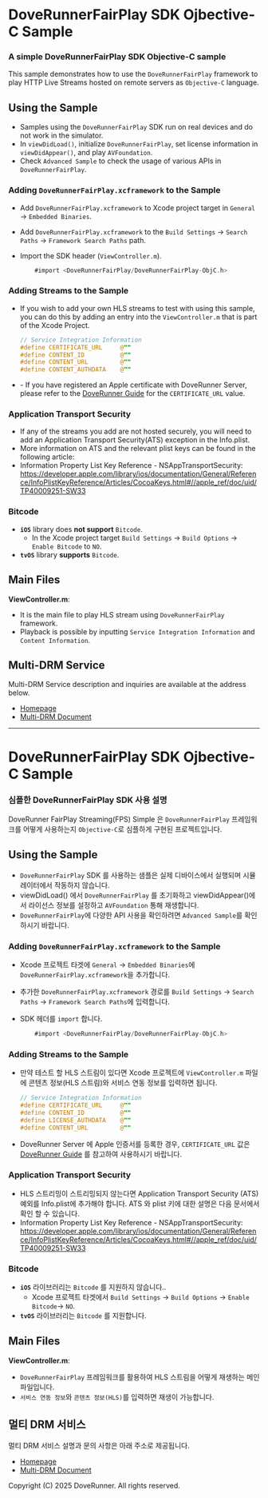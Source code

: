 # DoveRunnerFairPlay SDK Ojbective-C Sample
### A simple DoveRunnerFairPlay SDK Objective-C sample

This sample demonstrates how to use the `DoveRunnerFairPlay` framework to play HTTP Live Streams hosted on remote servers as `Objective-C` language.



## Using the Sample

- Samples using the `DoveRunnerFairPlay` SDK  run on real devices and do not work in the simulator.
- In `viewDidLoad()`, initialize `DoveRunnerFairPlay`, set license information in `viewDidAppear()`, and play `AVFoundation`.
- Check `Advanced Sample` to check the usage of various APIs in `DoveRunnerFairPlay`.



### Adding `DoveRunnerFairPlay.xcframework` to the Sample

- Add `DoveRunnerFairPlay.xcframework` to Xcode project target in `General` -> `Embedded Binaries`.
- Add `DoveRunnerFairPlay.xcframework` to the `Build Settings` -> `Search Paths` -> `Framework Search Paths` path.
- Import the SDK header (`ViewController.m`).

    ~~~objectivec
    	#import <DoveRunnerFairPlay/DoveRunnerFairPlay-ObjC.h>
    ~~~



### Adding Streams to the Sample

- If you wish to add your own HLS streams to test with using this sample, you can do this by adding an entry into the `ViewController.m` that is part of the Xcode Project.

	~~~objectivec
   // Service Integration Information
   #define CERTIFICATE_URL     @""
   #define CONTENT_ID          @""
   #define CONTENT_URL         @""
   #define CONTENT_AUTHDATA    @""
	~~~

- \- If you have registered an Apple certificate with DoveRunner Server, please refer to the [DoveRunner Guide](https://doverunner.com/docs/content-security/multi-drm/clients/fairplay-ios/) for the `CERTIFICATE_URL` value.

### Application Transport Security

- If any of the streams you add are not hosted securely, you will need to add an Application Transport Security(ATS) exception in the Info.plist.
- More information on ATS and the relevant plist keys can be found in the following article:
- Information Property List Key Reference - NSAppTransportSecurity: <https://developer.apple.com/library/ios/documentation/General/Reference/InfoPlistKeyReference/Articles/CocoaKeys.html#//apple_ref/doc/uid/TP40009251-SW33>



### Bitcode

-  **`iOS`** library does **not support** `Bitcode`.
   - In the Xcode project target `Build Settings` -> `Build Options` -> `Enable Bitcode` to `NO`.
-  **`tvOS`** library **supports** `Bitcode`.



## Main Files

__ViewController.m__: 

- It is the main file to play HLS stream using `DoveRunnerFairPlay` framework.
- Playback is possible by inputting `Service Integration Information` and `Content Information`.



## Multi-DRM Service

Multi-DRM Service description and inquiries are available at the address below.
- [Homepage](https://www.doverunner.com)
- [Multi-DRM Document](https://doverunner.com/docs/content-security/multi-drm/)


---



# DoveRunnerFairPlay SDK Ojbective-C Sample

### 심플한 DoveRunnerFairPlay SDK 사용 설명

DoveRunner FairPlay Streaming(FPS) Simple 은 `DoveRunnerFairPlay` 프레임워크를 어떻게 사용하는지 `Objective-C`로 심플하게 구현된 프로젝트입니다.



## Using the Sample

- `DoveRunnerFairPlay` SDK 를 사용하는 샘플은 실제 디바이스에서 실행되며 시뮬레이터에서 작동하지 않습니다.
- viewDidLoad() 에서 `DoveRunnerFairPlay` 를 초기화하고 viewDidAppear()에서 라이선스 정보를 설정하고 `AVFoundation` 통해 재생합니다.
- `DoveRunnerFairPlay`에 다양한 API 사용을 확인하려면 `Advanced Sample`를 확인하시기 바랍니다.  



### Adding `DoveRunnerFairPlay.xcframework` to the Sample

- Xcode 프로젝트 타겟에 `General` -> `Embedded Binaries`에 `DoveRunnerFairPlay.xcframework`을 추가합니다.
- 추가한 `DoveRunnerFairPlay.xcframework` 경로를 `Build Settings` -> `Search Paths` -> `Framework Search Paths`에 입력합니다.
- SDK 헤더를 `import` 합니다.

    ~~~objectivec
    	#import <DoveRunnerFairPlay/DoveRunnerFairPlay-ObjC.h>
    ~~~



### Adding Streams to the Sample

- 만약 테스트 할 HLS 스트림이 있다면 Xcode 프로젝트에 `ViewController.m` 파일에 콘텐츠 정보(HLS 스트림)와 서비스 연동 정보를 입력하면 됩니다.

	~~~objectivec
   // Service Integration Information
   #define CERTIFICATE_URL     @""
   #define CONTENT_ID          @""
   #define LICENSE_AUTHDATA    @""
   #define CONTENT_URL         @""
	~~~

- DoveRunner Server 에 Apple 인증서를 등록한 경우, `CERTIFICATE_URL` 값은 [DoveRunner Guide](https://doverunner.com/docs/content-security/multi-drm/clients/fairplay-ios/)  를 참고하여 사용하시기 바랍니다.

### Application Transport Security

- HLS 스트리밍이 스트리밍되지 않는다면 Application Transport Security (ATS) 예외를 Info.plist에 추가해야 합니다. ATS 와 plist 키에 대한 설명은 다음 문서에서 확인 할 수 있습니다.  
- Information Property List Key Reference - NSAppTransportSecurity: <https://developer.apple.com/library/ios/documentation/General/Reference/InfoPlistKeyReference/Articles/CocoaKeys.html#//apple_ref/doc/uid/TP40009251-SW33>



### Bitcode

-  **`iOS`** 라이브러리는  `Bitcode` 를 지원하지 않습니다..
   - Xcode 프로젝트 타겟에서 `Build Settings` -> `Build Options` -> `Enable Bitcode`-> `NO`.
-  **`tvOS`** 라이브러리는  `Bitcode` 를 지원합니다.



## Main Files

__ViewController.m__: 

- `DoveRunnerFairPlay` 프레임워크를 활용하여 HLS 스트림을 어떻게 재생하는 메인 파일입니다. 
- `서비스 연동 정보`와 `콘텐츠 정보(HLS)`를 입력하면 재생이 가능합니다.



## 멀티 DRM 서비스

멀티 DRM 서비스 설명과 문의 사항은 아래 주소로 제공됩니다.
- [Homepage](https://www.doverunner.com)
- [Multi-DRM Document](https://doverunner.com/docs/content-security/multi-drm/)



Copyright (C) 2025 DoveRunner. All rights reserved.
